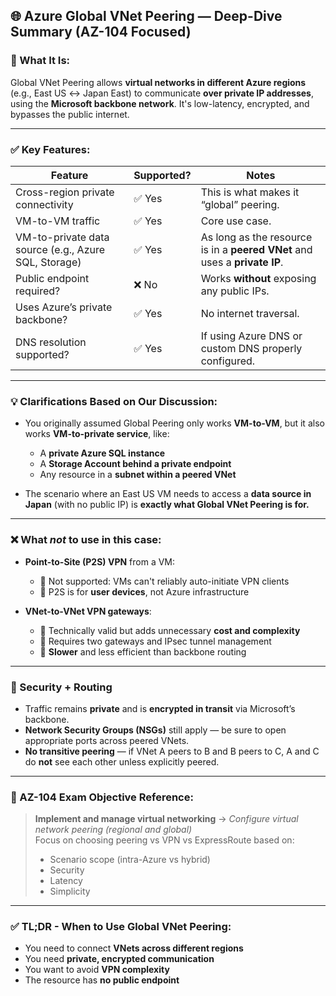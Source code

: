 ## 🌐 Azure Global VNet Peering — Deep-Dive Summary (AZ-104 Focused)

### 🔹 What It Is:
Global VNet Peering allows **virtual networks in different Azure regions** (e.g., East US ↔ Japan East) to communicate **over private IP addresses**, using the **Microsoft backbone network**. It's low-latency, encrypted, and bypasses the public internet.

---

### ✅ Key Features:

| Feature | Supported? | Notes |
|--------|------------|-------|
| Cross-region private connectivity | ✅ Yes | This is what makes it “global” peering. |
| VM-to-VM traffic | ✅ Yes | Core use case. |
| VM-to-private data source (e.g., Azure SQL, Storage) | ✅ Yes | As long as the resource is in a **peered VNet** and uses a **private IP**. |
| Public endpoint required? | ❌ No | Works **without** exposing any public IPs. |
| Uses Azure’s private backbone? | ✅ Yes | No internet traversal. |
| DNS resolution supported? | ✅ Yes | If using Azure DNS or custom DNS properly configured. |

---

### 💡 Clarifications Based on Our Discussion:

- You originally assumed Global Peering only works **VM-to-VM**, but it also works **VM-to-private service**, like:
  - A **private Azure SQL instance**
  - A **Storage Account behind a private endpoint**
  - Any resource in a **subnet within a peered VNet**

- The scenario where an East US VM needs to access a **data source in Japan** (with no public IP) is **exactly what Global VNet Peering is for.**

---

### ❌ What *not* to use in this case:

- **Point-to-Site (P2S) VPN** from a VM:
  - 🔴 Not supported: VMs can't reliably auto-initiate VPN clients
  - 🔴 P2S is for **user devices**, not Azure infrastructure

- **VNet-to-VNet VPN gateways**:
  - 🔶 Technically valid but adds unnecessary **cost and complexity**
  - 🔶 Requires two gateways and IPsec tunnel management
  - 🔶 **Slower** and less efficient than backbone routing

---

### 🔐 Security + Routing

- Traffic remains **private** and is **encrypted in transit** via Microsoft’s backbone.
- **Network Security Groups (NSGs)** still apply — be sure to open appropriate ports across peered VNets.
- **No transitive peering** — if VNet A peers to B and B peers to C, A and C do **not** see each other unless explicitly peered.

---

### 🔗 AZ-104 Exam Objective Reference:
> **Implement and manage virtual networking** → *Configure virtual network peering (regional and global)*  
> Focus on choosing peering vs VPN vs ExpressRoute based on:
> - Scenario scope (intra-Azure vs hybrid)
> - Security
> - Latency
> - Simplicity

---

### ✅ TL;DR - When to Use Global VNet Peering:
- You need to connect **VNets across different regions**
- You need **private, encrypted communication**
- You want to avoid **VPN complexity**
- The resource has **no public endpoint**
